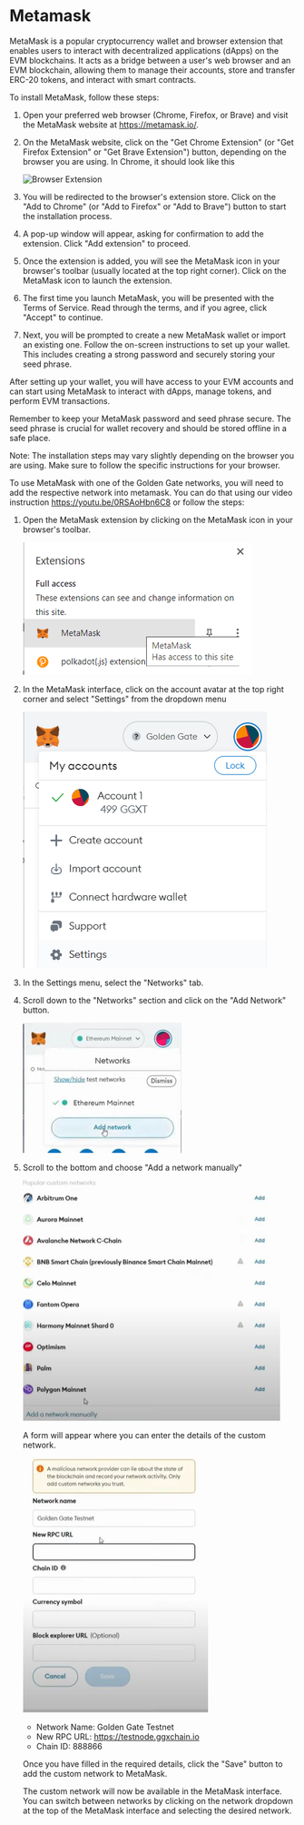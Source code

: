 # Metamask

MetaMask is a popular cryptocurrency wallet and browser extension that enables users to interact with decentralized applications (dApps) on the EVM blockchains. It acts as a bridge between a user's web browser and an EVM blockchain, allowing them to manage their accounts, store and transfer ERC-20 tokens, and interact with smart contracts.


To install MetaMask, follow these steps:

1. Open your preferred web browser (Chrome, Firefox, or Brave) and visit the MetaMask website at <https://metamask.io/>.

2. On the MetaMask website, click on the "Get Chrome Extension" (or "Get Firefox Extension" or "Get Brave Extension") button, depending on the browser you are using. In Chrome, it should look like this

    ![Browser Extension](../../.gitbook/assets/browser-extension.JPG)

3. You will be redirected to the browser's extension store. Click on the "Add to Chrome" (or "Add to Firefox" or "Add to Brave") button to start the installation process.

4. A pop-up window will appear, asking for confirmation to add the extension. Click "Add extension" to proceed.

5. Once the extension is added, you will see the MetaMask icon in your browser's toolbar (usually located at the top right corner). Click on the MetaMask icon to launch the extension.

6. The first time you launch MetaMask, you will be presented with the Terms of Service. Read through the terms, and if you agree, click "Accept" to continue.

7. Next, you will be prompted to create a new MetaMask wallet or import an existing one. Follow the on-screen instructions to set up your wallet. This includes creating a strong password and securely storing your seed phrase.

After setting up your wallet, you will have access to your EVM accounts and can start using MetaMask to interact with dApps, manage tokens, and perform EVM transactions.

Remember to keep your MetaMask password and seed phrase secure. The seed phrase is crucial for wallet recovery and should be stored offline in a safe place.

Note: The installation steps may vary slightly depending on the browser you are using. Make sure to follow the specific instructions for your browser.

To use MetaMask with one of the Golden Gate networks, you will need to add the respective network into metamask. You can do that using our video instruction <https://youtu.be/0RSAoHbn6C8> or follow the steps:

1.  Open the MetaMask extension by clicking on the MetaMask icon in your browser's toolbar.

    ![](../../.gitbook/assets/metamask/open-metamask-extension.png "Open metamask extension")

2.  In the MetaMask interface, click on the account avatar at the top right corner and select "Settings" from the dropdown menu

    ![](../../.gitbook/assets/metamask/metamask-settings.png "Metamask settings")

3. In the Settings menu, select the "Networks" tab.

4.  Scroll down to the "Networks" section and click on the "Add Network" button.

    ![](../../.gitbook/assets/metamask/add-network.jpg "Add network")

5.  Scroll to the bottom and choose "Add a network manually"

    ![](../../.gitbook/assets/metamask/add-network-manually.jpg "Add network manually")

    A form will appear where you can enter the details of the custom network.

    ![](../../.gitbook/assets/metamask/configuring-network.jpg "Configure Metamask's Network")

    * Network Name: Golden Gate Testnet
    * New RPC URL: https://testnode.ggxchain.io
    * Chain ID: 888866
    
    Once you have filled in the required details, click the "Save" button to add the custom network to MetaMask.
    
    The custom network will now be available in the MetaMask interface. You can switch between networks by clicking on the network dropdown at the top of the MetaMask interface and selecting the desired network.
